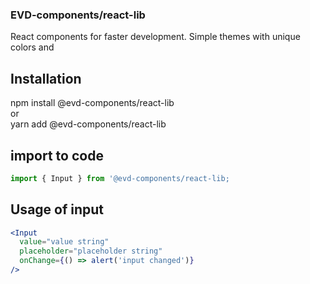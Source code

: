### EVD-components/react-lib
React components for faster development. 
Simple themes with unique colors and 

## Installation
npm install @evd-components/react-lib <br />
or <br />
yarn add @evd-components/react-lib <br />

## import to code
```jsx 
import { Input } from '@evd-components/react-lib;
```


## Usage of input
```jsx
<Input 
  value="value string"
  placeholder="placeholder string"
  onChange={() => alert('input changed')}
/>
```
